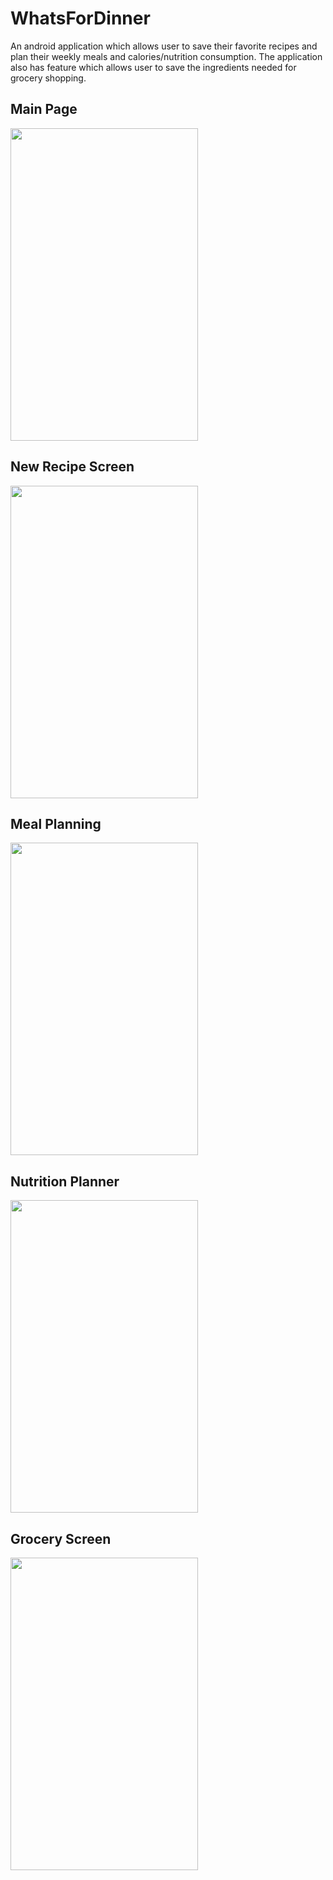 # WhatsForDinner
An android application which allows user to save their favorite recipes and plan their weekly meals and calories/nutrition consumption.
The application also has feature which allows user to save the ingredients needed for grocery shopping.


## Main Page
<img src="https://user-images.githubusercontent.com/15053859/39399390-920e7318-4ad1-11e8-8372-e97eeb9bf8c4.png" width="300" height="500">

## New Recipe Screen
<img src="https://user-images.githubusercontent.com/15053859/39399400-b20860a2-4ad1-11e8-993b-c9d45a1cb25f.png" width="300" height="500">

## Meal Planning
<img src="https://user-images.githubusercontent.com/15053859/39399449-9382601e-4ad2-11e8-9354-ba554f81a8a7.png" width="300" height="500">

## Nutrition Planner
<img src="https://user-images.githubusercontent.com/15053859/39399420-2491099e-4ad2-11e8-9933-8ef8804e300c.png" width="300" height="500">

## Grocery Screen
<img src="https://user-images.githubusercontent.com/15053859/39399453-ab7d4242-4ad2-11e8-853d-95bf7e5fc70a.png" width="300" height="500">

